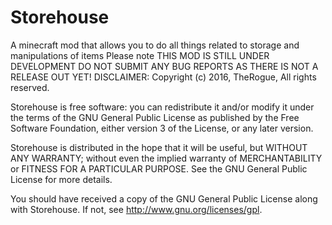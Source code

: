 # Storehouse
A minecraft mod that allows you to do all things related to storage and manipulations of items
Please note THIS MOD IS STILL UNDER DEVELOPMENT DO NOT SUBMIT ANY BUG REPORTS AS THERE IS NOT A RELEASE OUT YET!
DISCLAIMER:
Copyright (c) 2016, TheRogue, All rights reserved.

Storehouse is free software: you can redistribute it and/or modify
it under the terms of the GNU General Public License as published by
the Free Software Foundation, either version 3 of the License, or
any later version.

Storehouse is distributed in the hope that it will be useful,
but WITHOUT ANY WARRANTY; without even the implied warranty of
MERCHANTABILITY or FITNESS FOR A PARTICULAR PURPOSE.  See the
GNU General Public License for more details.

You should have received a copy of the GNU General Public License
along with Storehouse.  If not, see <http://www.gnu.org/licenses/gpl>.
